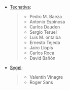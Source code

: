 - [Tecnativa](https://www.tecnativa.com):

  > - Pedro M. Baeza
  > - Antonio Espinosa
  > - Carlos Dauden
  > - Sergio Teruel
  > - Luis M. ontalba
  > - Ernesto Tejeda
  > - Jairo Llopis
  > - Carlos Roca
  > - David Bañón

- [Sygel](https://www.sygel.es):

  > - Valentín Vinagre
  > - Roger Sans

